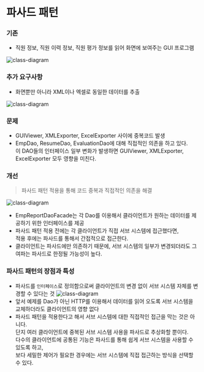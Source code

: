 # 파사드 패턴
### 기존
- 직원 정보, 직원 이력 정보, 직원 평가 정보를 읽어 화면에 보여주는 GUI 프로그램

![class-diagram](http://www.plantuml.com/plantuml/proxy?src=https://raw.githubusercontent.com/wkdehdlr/TIL/main/uml/facade.puml)
### 추가 요구사항
- 화면뿐만 아니라 XML이나 엑셀로 동일한 데이터를 추출

![class-diagram](http://www.plantuml.com/plantuml/proxy?src=https://raw.githubusercontent.com/wkdehdlr/TIL/main/uml/facade2.puml)
### 문제
- GUIViewer, XMLExporter, ExcelExporter 사이에 중복코드 발생
- EmpDao, ResumeDao, EvaluationDao에 대해 직접적인 의존을 하고 있다.<br>
이 DAO들의 인터페이스 일부 변화가 발생하면 GUIViewer, XMLExporter, ExcelExporter 모두 영향을 미친다.
### 개선
> 파사드 패턴 적용을 통해 코드 중복과 직접적인 의존을 해결

![class-diagram](http://www.plantuml.com/plantuml/proxy?src=https://raw.githubusercontent.com/wkdehdlr/TIL/main/uml/facade3.puml)
- EmpReportDaoFacade는 각 Dao를 이용해서 클라이언트가 원하는 데이터를 제공하기 위한 인터페이스를 제공
- 파사드 패턴 적용 전에는 각 클라이언트가 직접 서브 시스템에 접근했다면,<br>
적용 후에는 파사드를 통해서 간접적으로 접근한다.
- 클라이언트는 파사드에만 의존하기 때문에, 서브 시스템의 일부가 변경되더라도 그 여파는 파사드로 한정될 가능성이 높다.
### 파사드 패턴의 장점과 특성
- 파사드를 `인터페이스`로 정의함으로써 클라이언트의 변경 없이 서브 시스템 자체를 변경할 수 있다는 것
![class-diagram](http://www.plantuml.com/plantuml/proxy?src=https://raw.githubusercontent.com/wkdehdlr/TIL/main/uml/facade4.puml)
- 앞서 예제를 Dao가 아닌 HTTP를 이용해서 데이터를 읽어 오도록 서브 시스템을 교체하더라도 클라이언트의 영향 없다
- 파사드 패턴을 적용한다고 해서 서브 시스템에 대한 직접적인 접근을 막는 것은 아니다.<br>
단지 여러 클라이언트에 중복된 서브 시스템 사용을 파사드로 추상화할 뿐이다.<br>
다수의 클라이언트에 공통된 기능은 파사드를 통해 쉽게 서브 시스템을 사용할 수 있도록 하고,<br>
보다 세밀한 제어가 필요한 경우에는 서브 시스템에 직접 접근하는 방식을 선택할 수 있다.